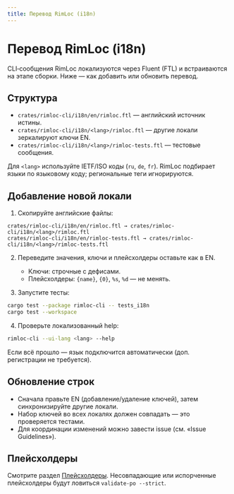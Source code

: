 ```yaml
---
title: Перевод RimLoc (i18n)
---
```


# Перевод RimLoc (i18n)

CLI‑сообщения RimLoc локализуются через Fluent (FTL) и встраиваются на этапе сборки. Ниже — как добавить или обновить перевод.

## Структура

- `crates/rimloc-cli/i18n/en/rimloc.ftl` — английский источник истины.
- `crates/rimloc-cli/i18n/<lang>/rimloc.ftl` — другие локали зеркалируют ключи EN.
- `crates/rimloc-cli/i18n/<lang>/rimloc-tests.ftl` — тестовые сообщения.

Для `<lang>` используйте IETF/ISO коды (`ru`, `de`, `fr`). RimLoc подбирает языки по языковому коду; региональные теги игнорируются.

## Добавление новой локали

1) Скопируйте английские файлы:

```
crates/rimloc-cli/i18n/en/rimloc.ftl → crates/rimloc-cli/i18n/<lang>/rimloc.ftl
crates/rimloc-cli/i18n/en/rimloc-tests.ftl → crates/rimloc-cli/i18n/<lang>/rimloc-tests.ftl
```

2) Переведите значения, ключи и плейсхолдеры оставьте как в EN.
   - Ключи: строчные с дефисами.
   - Плейсхолдеры: `{name}`, `{0}`, `%s`, `%d` — не менять.

3) Запустите тесты:

```bash
cargo test --package rimloc-cli -- tests_i18n
cargo test --workspace
```

4) Проверьте локализованный help:

```bash
rimloc-cli --ui-lang <lang> --help
```

Если всё прошло — язык подключится автоматически (доп. регистрации не требуется).

## Обновление строк

- Сначала правьте EN (добавление/удаление ключей), затем синхронизируйте другие локали.
- Набор ключей во всех локалях должен совпадать — это проверяется тестами.
- Для координации изменений можно завести issue (см. «Issue Guidelines»).

## Плейсхолдеры

Смотрите раздел [Плейсхолдеры](../guide/placeholders.md). Несовпадающие или испорченные плейсхолдеры будут ловиться `validate-po --strict`.

